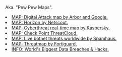 Aka. "Pew Pew Maps".

<li><a href="https://www.digitalattackmap.com/">MAP: Digital Attack map by Arbor and Google.</a></li>
<li><a href="https://horizon.netscout.com/">MAP: Horizon by Netscout.</a></li>
<li><a href="https://cybermap.kaspersky.com/">MAP: Cyberthreat real-time map by Kaspersky.</a></li>
<li><a href="https://threatmap.checkpoint.com/">MAP: Check Point ThreatCloud.</a></li>
<li><a href="https://www.spamhaustech.com/threat-map/">MAP: Live botnet threats worldwide by Spamhaus.</a></li>
<li><a href="https://threatmap.fortiguard.com/">MAP: Threatmap by Fortiguard.</a></li>
<li><a href="https://www.informationisbeautiful.net/visualizations/worlds-biggest-data-breaches-hacks/">INFO: World's Biggest Data Breaches & Hacks.</a></li>
